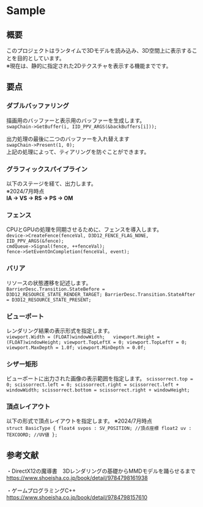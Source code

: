 # Sample

## 概要
このプロジェクトはランタイムで3Dモデルを読み込み、3D空間上に表示することを目的としています。  
※現在は、静的に指定された2Dテクスチャを表示する機能までです。  

## 要点
### ダブルバッファリング
描画用のバッファーと表示用のバッファーを生成します。  
`swapChain->GetBuffer(i, IID_PPV_ARGS(&backBuffers[i]));`  

出力処理の最後に二つのバッファーを入れ替えます  
`swapChain->Present(1, 0);`  
上記の処理によって、ティアリングを防ぐことができます。  

### グラフィックスパイプライン
以下のステージを経て、出力します。　  
※2024/7月時点  
**IA -> VS -> RS -> PS -> OM**  

### フェンス
CPUとGPUの処理を同期させるために、フェンスを導入します。  
`device->CreateFence(fenceVal, D3D12_FENCE_FLAG_NONE, IID_PPV_ARGS(&fence);`  
`cmdQueue->Signal(fence, ++fenceVal);`  
`fence->SetEventOnCompletion(fenceVal, event);`  

### バリア
リソースの状態遷移を記述します。  
`BarrierDesc.Transition.StateBefore = D3D12_RESOURCE_STATE_RENDER_TARGET;
BarrierDesc.Transition.StateAfter = D3D12_RESOURCE_STATE_PRESENT;`  

 ### ビューポート
 レンダリング結果の表示形式を指定します。  
 `viewport.Width = (FLOAT)windowWidth;  
	viewport.Height = (FLOAT)windowHeight;
	viewport.TopLeftX = 0;
	viewport.TopLeftY = 0;
	viewport.MaxDepth = 1.0f;
	viewport.MinDepth = 0.0f;`  

 ### シザー矩形
 ビューポートに出力された画像の表示範囲を指定します。
 `scissorrect.top = 0;
  scissorrect.left = 0;
  scissorrect.right = scissorrect.left + windowWidth;
  scissorrect.bottom = scissorrect.right + windowHeight;`  

 ### 頂点レイアウト
 以下の形式で頂点レイアウトを指定します。 ※2024/7月時点  
 `struct BasicType
   {
    float4 svpos : SV_POSITION; //頂点座標
    float2 uv : TEXCOORD; //UV値
   };`  

## 参考文献
・DirectX12の魔導書　3Dレンダリングの基礎からMMDモデルを踊らせるまで  
https://www.shoeisha.co.jp/book/detail/9784798161938

・ゲームプログラミングC++  
https://www.shoeisha.co.jp/book/detail/9784798157610

